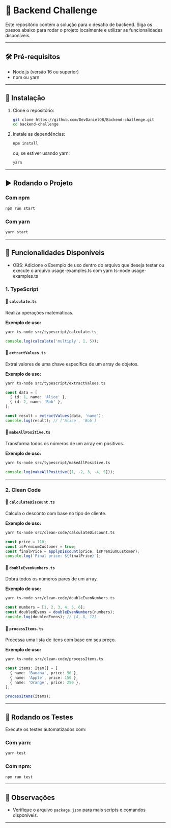 # 🚀 Backend Challenge

Este repositório contém a solução para o desafio de backend. Siga os passos abaixo para rodar o projeto localmente e utilizar as funcionalidades disponíveis.

---

## 🛠️ Pré-requisitos

- Node.js (versão 16 ou superior)
- npm ou yarn

---

## 📆 Instalação

1. Clone o repositório:
   ```bash
   git clone https://github.com/DevDanielOB/Backend-challenge.git
   cd backend-challenge
   ```

2. Instale as dependências:
   ```bash
   npm install
   ```
   ou, se estiver usando yarn:
   ```bash
   yarn
   ```

---

## ▶️ Rodando o Projeto

### Com npm
```bash
npm run start
```

### Com yarn
```bash
yarn start
```

---

## 📂 Funcionalidades Disponíveis
- OBS: Adicione o Exemplo de uso dentro do arquivo que deseja testar ou execute o arquivo usage-examples.ts com 
yarn ts-node usage-examples.ts

### 1. **TypeScript**

#### 📌 `calculate.ts`
Realiza operações matemáticas.

**Exemplo de uso:**
```bash
yarn ts-node src/typescript/calculate.ts
```
```ts
console.log(calculate('multiply', 1, 5));
```

#### 📌 `extractValues.ts`
Extrai valores de uma chave específica de um array de objetos.

**Exemplo de uso:**
```bash
yarn ts-node src/typescript/extractValues.ts
```
```ts
const data = [
  { id: 1, name: 'Alice' },
  { id: 2, name: 'Bob' },
];

const result = extractValues(data, 'name');
console.log(result); // ['Alice', 'Bob']
```

#### 📌 `makeAllPositive.ts`
Transforma todos os números de um array em positivos.

**Exemplo de uso:**
```bash
yarn ts-node src/typescript/makeAllPositive.ts
```
```ts
console.log(makeAllPositive([1, -2, 3, -4, 5]));
```

---

### 2. **Clean Code**

#### 📌 `calculateDiscount.ts`
Calcula o desconto com base no tipo de cliente.

**Exemplo de uso:**
```bash
yarn ts-node src/clean-code/calculateDiscount.ts
```
```ts
const price = 110;
const isPremiumCustomer = true;
const finalPrice = applyDiscount(price, isPremiumCustomer);
console.log(`Final price: ${finalPrice}`);
```

#### 📌 `doubleEvenNumbers.ts`
Dobra todos os números pares de um array.

**Exemplo de uso:**
```bash
yarn ts-node src/clean-code/doubleEvenNumbers.ts
```
```ts
const numbers = [1, 2, 3, 4, 5, 6];
const doubledEvens = doubleEvenNumbers(numbers);
console.log(doubledEvens); // [4, 8, 12]
```

#### 📌 `processItems.ts`
Processa uma lista de itens com base em seu preço.

**Exemplo de uso:**
```bash
yarn ts-node src/clean-code/processItems.ts
```
```ts
const items: Item[] = [
  { name: 'Banana', price: 50 },
  { name: 'Apple', price: 150 },
  { name: 'Orange', price: 250 },
];

processItems(items);
```

---

## 🧲 Rodando os Testes

Execute os testes automatizados com:

### Com yarn:
```bash
yarn test
```

### Com npm:
```bash
npm run test
```

---

## 📌 Observações

- Verifique o arquivo `package.json` para mais scripts e comandos disponíveis.

---

